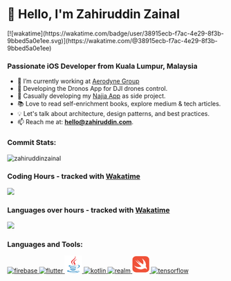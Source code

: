 <h1>👋 Hello, I'm Zahiruddin Zainal</h1> [![wakatime](https://wakatime.com/badge/user/38915ecb-f7ac-4e29-8f3b-9bbed5a0e1ee.svg)](https://wakatime.com/@38915ecb-f7ac-4e29-8f3b-9bbed5a0e1ee)
<h3>Passionate iOS Developer from Kuala Lumpur, Malaysia</h3>

- 🔭 I’m currently working at [Aerodyne Group](https://aerodyne.group/)
- 🚁 Developing the Dronos App for DJI drones control.
- 💼 Casually developing my [Najia App](https://apps.apple.com/th/app/najia-app/id6466347137) as side project.
- 📚 Love to read self-enrichment books, explore medium & tech articles.
- 💡 Let's talk about architecture, design patterns, and best practices.
- 📫 Reach me at: **[hello@zahiruddin.com](mailto:hello@zahiruddin.com)**.

<h3 align="left">Commit Stats:</h3>
<!-- [![zahiruddinzainal's GitHub | Stats](https://stats.quine.sh/zahiruddinzainal/github?theme=dark)](https://quine.sh?utm_source=widgets&utm_campaign=zahiruddinzainal)
 -->
<p><img align="center" src="https://github-readme-streak-stats.herokuapp.com/?user=zahiruddinzainal&theme=tokyonight" alt="zahiruddinzainal" /></p>

<h3 align="left">Coding Hours - tracked with <a href="https://wakatime.com/@38915ecb-f7ac-4e29-8f3b-9bbed5a0e1ee">Wakatime</a></h3>
<p><img src="https://wakatime.com/share/@38915ecb-f7ac-4e29-8f3b-9bbed5a0e1ee/b556ee55-a005-4c73-b59c-be55e0a39610.svg" /></p>

<h3 align="left">Languages over hours - tracked with <a href="https://wakatime.com/@38915ecb-f7ac-4e29-8f3b-9bbed5a0e1ee">Wakatime</a></h3>
<p><img src="https://wakatime.com/share/@38915ecb-f7ac-4e29-8f3b-9bbed5a0e1ee/23611b31-bcb1-4b3f-9484-b6f42c339a83.svg"/></p>

<h3 align="left">Languages and Tools:</h3>
<p align="left"> <a href="https://firebase.google.com/" target="_blank" rel="noreferrer"> <img src="https://www.vectorlogo.zone/logos/firebase/firebase-icon.svg" alt="firebase" width="40" height="40"/> </a> <a href="https://flutter.dev" target="_blank" rel="noreferrer"> <img src="https://www.vectorlogo.zone/logos/flutterio/flutterio-icon.svg" alt="flutter" width="40" height="40"/> </a> <a href="https://www.java.com" target="_blank" rel="noreferrer"> <img src="https://raw.githubusercontent.com/devicons/devicon/master/icons/java/java-original.svg" alt="java" width="40" height="40"/> </a> <a href="https://kotlinlang.org" target="_blank" rel="noreferrer"> <img src="https://www.vectorlogo.zone/logos/kotlinlang/kotlinlang-icon.svg" alt="kotlin" width="40" height="40"/> </a> <a href="https://realm.io/" target="_blank" rel="noreferrer"> <img src="https://raw.githubusercontent.com/bestofjs/bestofjs-webui/8665e8c267a0215f3159df28b33c365198101df5/public/logos/realm.svg" alt="realm" width="40" height="40"/> </a> <a href="https://developer.apple.com/swift/" target="_blank" rel="noreferrer"> <img src="https://raw.githubusercontent.com/devicons/devicon/master/icons/swift/swift-original.svg" alt="swift" width="40" height="40"/> </a> <a href="https://www.tensorflow.org" target="_blank" rel="noreferrer"> <img src="https://www.vectorlogo.zone/logos/tensorflow/tensorflow-icon.svg" alt="tensorflow" width="40" height="40"/> </a> </p>
